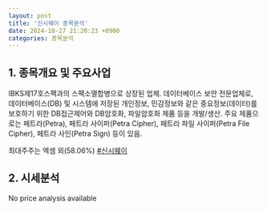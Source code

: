 ```yaml
---
layout: post
title: '신시웨이 종목분석'
date: 2024-10-27 21:20:23 +0900
categories: 종목분석
---
```


## 1. 종목개요 및 주요사업

IBKS제17호스팩과의 스팩소멸합병으로 상장된 업체. 데이터베이스 보안 전문업체로, 데이터베이스(DB) 및 시스템에 저장된 개인정보, 민감정보와 같은 중요정보(데이터)를 보호하기 위한 DB접근제어와 DB암호화, 파일암호화 제품 등을 개발/생산. 주요 제품으로는 페트라(Petra), 페트라 사이퍼(Petra Cipher), 페트라 파일 사이퍼(Petra File Cipher), 페트라 사인(Petra Sign) 등이 있음.

최대주주는 엑셈 외(58.06%)
[#신시웨이](#)

## 2. 시세분석

No price analysis available
